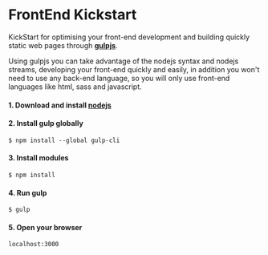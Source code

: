 # FrontEnd Kickstart

KickStart for optimising your front-end development and building quickly static web pages through [**gulpjs**](http://gulpjs.com/).

Using gulpjs you can take advantage of the nodejs syntax and nodejs streams, developing your front-end quickly and easily, in addition you won't need to use any back-end language, so you will only use front-end languages like html, sass and javascript. 


#### 1. Download and install [nodejs](https://nodejs.org/es/download/)



#### 2. Install gulp globally

```
$ npm install --global gulp-cli
```


#### 3. Install modules

```
$ npm install 
```

#### 4. Run gulp
```
$ gulp
```

#### 5. Open your browser
```
localhost:3000
```

